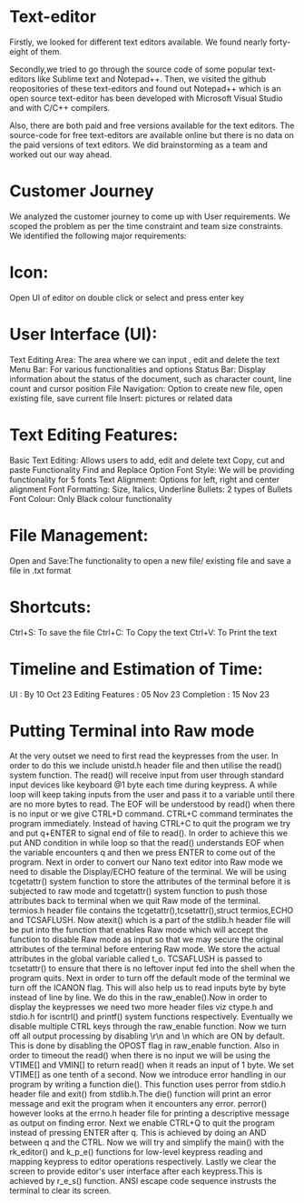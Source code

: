 # Text-editor

Firstly, we looked for different text editors available. We found nearly forty-eight of them.

Secondly,we tried to go through the source code of some popular text-editors like Sublime text and Notepad++.
Then, we visited the github reopositories of these text-editors and found out Notepad++ which is an open source text-editor has been developed with Microsoft Visual Studio and with C/C++ compilers. 

Also, there are both paid and free versions available for the text editors. The source-code for free text-editors are available online but there is no data on the paid versions of text editors.
We did brainstorming as a team and worked out our way ahead.

# Customer Journey

We analyzed the customer journey to come up with User requirements. We scoped the problem as per the time constraint and team size constraints.
We identified the following major requirements:

# Icon: 
Open UI of editor on double click or select and press enter key

# User Interface (UI):
Text Editing Area: The area where we can input , edit and delete the text
Menu Bar: For various functionalities and options
Status Bar: Display information about the status of the document, such as character count, line count and cursor position
File Navigation: Option to create new file, open existing file, save current file
Insert: pictures or related data

# Text Editing Features:
Basic Text Editing: Allows users to add, edit and delete text
Copy, cut and paste Functionality
Find and Replace Option
Font Style: We will be providing functionality for 5 fonts
Text Alignment: Options for left, right and center alignment
Font Formatting: Size, Italics, Underline
Bullets: 2 types of Bullets
Font Colour: Only Black colour functionality 

# File Management:
Open and Save:The functionality to open a new file/ existing file and save a file in .txt format

# Shortcuts:
Ctrl+S: To save the file
Ctrl+C: To Copy the text
Ctrl+V: To Print the text

# Timeline and Estimation of Time:
 UI : By 10 Oct 23
 Editing Features : 05 Nov 23
 Completion : 15 Nov 23
# Putting Terminal into Raw mode
At the very outset we need to first read the keypresses from the user. In order to do this we include unistd.h header file and then utilise the read() system function. The read() will receive input from user through standard input devices like keyboard @1 byte each time during keypress. A while loop will keep taking inputs from the user and pass it to a variable until there are no more bytes to read. The EOF will be understood  by read() when there is no input or we give CTRL+D command. CTRL+C command terminates the program immediately.
Instead of having CTRL+C to quit the program we try and put q+ENTER to signal end of file to read(). In order to achieve this we put AND condition in while loop so that the read() understands EOF when the variable encounters q and then we press ENTER to come out of the program.
Next in order to convert our Nano text editor into Raw mode we need to disable the Display/ECHO feature of the terminal. We will be using tcgetattr() system function to store the attributes of the terminal before it is subjected to raw mode and tcgetattr() system function to push those attributes back to terminal when we quit Raw mode of the terminal. termios.h header file contains the tcgetattr(),tcsetattr(),struct termios,ECHO and TCSAFLUSH.
Now atexit() which is a part of the stdlib.h header file will be put into the function that enables Raw mode which will accept the function to disable Raw mode as input so that we may secure the original attributes of the terminal before entering Raw mode. We store the actual attributes in the global variable called t_o. TCSAFLUSH is passed to tcsetattr() to ensure that there is no leftover input fed into the shell when the program quits.
Next in order to turn off the default mode of the terminal we turn off the ICANON flag. This will also help us to read inputs byte by byte instead of line by line. We do this in the raw_enable().Now in order to display the keypresses we need two more header files viz ctype.h and stdio.h for iscntrl() and printf() system functions respectively. Eventually we disable multiple CTRL keys through the raw_enable function.
Now we turn off all output processing by disabling \r\n and \n which are ON by default. This is done by disabling the OPOST flag in raw_enable function. Also in order to timeout the read() when there is no input we will be using the VTIME[] and VMIN[] to return read() when it reads an input of 1 byte. We set VTIME[] as one tenth of a second.
Now we introduce error handling in our program by writing a function die(). This function uses perror from stdio.h header file and exit() from stdlib.h.The die() function will print an error message and exit the program when it encounters any error. perror() however looks at the errno.h header file for printing a descriptive message as output on finding error.
Next we enable CTRL+Q to quit the program instead of pressing ENTER after q. This is achieved by doing an AND 
between q and the CTRL.
Now we will try and simplify the main() with the rk_editor() and k_p_e() functions for low-level keypress reading and mapping keypress to editor operations respectively.
Lastly we clear the screen to provide editor's user interface after each keypress.This is achieved by r_e_s() function. ANSI escape code sequence instrusts the terminal to clear its screen.
